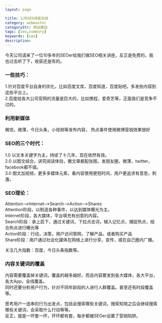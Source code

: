 ```yaml
---
layout: page

title: 公司SEO讲座总结
category: webmaster
categoryStr: 网站建设
tags: [seo,summary]
keywords: [seo]
description: 
---
```


今天公司请来了一位10多年的SEOer给我们做SEO相关讲座，反正是免费的，我也过去听了下，收获还是有的。  

### 一些技巧：  
1.针对百度平台自身的优化，比如百度文库，百度知道，百度贴吧。多发些内容到这些平台上。  
2.百度给各大公司官网的流量是巨大的，比如携程，爱奇艺等，正面我们是竞争不过的。  

### 利用新媒体
微信，微薄，今日头条，小视频等发布内容，  热点事件使用微博营销效果很好  

### SEO的三个时代：
1.0 以文本关键字为主，持续了十几年，现在依然有效。  
2.0 以图文结合，讲究阅读体验，撒文章都配张图，发朋友圈，微薄，twitter，facebook都不错。  
3.0 图文加视频，更多多媒体元素，看内容使用更短时间，用户更追求有意思，刺激。  

### SEO理论：
Attention-->Internet-->Search-->Action-->Shares  
Attention阶段，以制造各种事件，以达到媒体曝光为主。  
Internet阶段，各大媒体，平台填充有创意的内容。  
Search阶段：承上启下，通过关键词，下拉点击词，植入记忆点，捕捉热点，结合热点进行曝光等  
Action阶段：行动，决策，用户访问管网，了解产品，或者购买产品  
Share阶段：用户通过社会化媒体在网络上进行分享，宣传，或在自己圈内广播。  

关注几大指数：百度，今日头条指数等。  

### 内容关键词的覆盖
内容需要覆盖掉关键词，覆盖的越多越好。而且内容要发到各大媒体，各大平台，各大App，全线覆盖。  
同时还要分析用户行为，针对不同年龄段的人进行人群覆盖。甚至还有时段覆盖等。  

思考用户一连串的行为出发点，包括会搜索哪些关键词，搜索知晓之后会继续搜索哪些关键词，会采取什么行动等等。  
反正，就是一环套一环，环环都有套，每步都被SEOer设置了营销陷阱。  